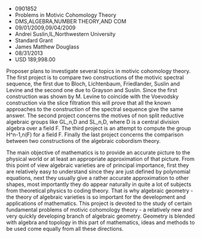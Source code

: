 
* 0901852
* Problems in Motivic Cohomology Theory
* DMS,ALGEBRA,NUMBER THEORY,AND COM
* 09/01/2009,09/04/2009
* Andrei Suslin,IL,Northwestern University
* Standard Grant
* James Matthew Douglass
* 08/31/2013
* USD 189,998.00

Proposer plans to investigate several topics in motivic cohomology theory. The
first project is to compare two constructions of the motivic spectral sequence,
the first due to Bloch, Lichtenbaum, Friedlander, Suslin and Levine and the
second one due to Grayson and Suslin. Since the first construction was shown by
M. Levine to coincide with the Voevodsky construction via the slice filtration
this will prove that all the known approaches to the construction of the
spectral sequence give the same answer. The second project concerns the motives
of non split reductive algebraic groups like GL_n,D and SL_n,D, where D is a
central division algebra over a field F. The third project is an attempt to
compute the group H^n-1,n(F) for a field F. Finally the last project concerns
the comparison between two constructions of the algebraic cobordism theory.

The main objective of mathematics is to provide an accurate picture to the
physical world or at least an appropriate approximation of that picture. From
this point of view algebraic varieties are of principal importance, first they
are relatively easy to understand since they are just defined by polynomial
equations, next they usually give a rather accurate approximation to other
shapes, most importantly they do appear naturally in quite a lot of subjects
from theoretical physics to coding theory. That is why algebraic geometry - the
theory of algebraic varieties is so important for the development and
applications of mathematics. This project is devoted to the study of certain
fundamental problems of motivic cohomology theory - a relatively new and very
quickly developing branch of algebraic geometry. Geometry is blended with
algebra and topology in this part of mathematics, ideas and methods to be used
come equally from all these directions.
